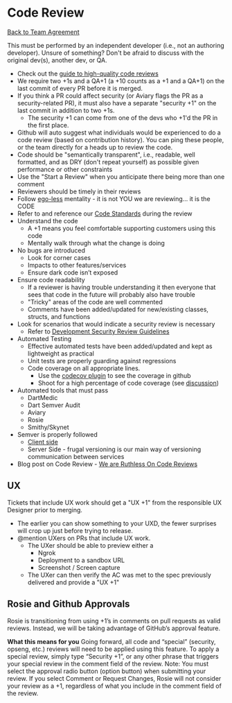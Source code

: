 Code Review
===============================
[Back to Team Agreement](README.md)

This must be performed by an independent developer (i.e., not an authoring developer). Unsure of something? Don't be afraid to discuss with the original dev(s), another dev, or QA.

* Check out the [guide to high-quality code reviews](https://docs.google.com/presentation/d/1b3oJrtdjCOyeH4N5Od0jDmEOT4449SXFiYgNoUOg2io/edit#slide=id.p)
* We require two +1s and a QA+1 (a +10 counts as a +1 and a QA+1) on the last commit of every PR before it is merged.
* If you think a PR could affect security (or Aviary flags the PR as a security-related PR), it must also have a separate "security +1" on the last commit in addition to two +1s.
   * The security +1 can come from one of the devs who +1'd the PR in the first place.
* Github will auto suggest what individuals would be experienced to do a code review (based on contribution history).  You can ping these people, or the team directly for a heads up to review the code.
* Code should be "semantically transparent", i.e., readable, well formatted, and as DRY (don't repeat yourself) as possible given performance or other constraints
* Use the "Start a Review" when you anticipate there being more than one comment
* Reviewers should be timely in their reviews 
* Follow [ego-less](https://en.wikipedia.org/wiki/Egoless_programming) mentality - it is not YOU we are reviewing… it is the CODE
* Refer to and reference our [Code Standards](CODE_STANDARDS.md) during the review
* Understand the code
   * A +1 means you feel comfortable supporting customers using this code
   * Mentally walk through what the change is doing
* No bugs are introduced
   * Look for corner cases
   * Impacts to other features/services
   * Ensure dark code isn’t exposed
* Ensure code readability
   * If a reviewer is having trouble understanding it then everyone that sees that code in the future will probably also have trouble
   * "Tricky" areas of the code are well commented
   * Comments have been added/updated for new/existing classes, structs, and functions
* Look for scenarios that would indicate a security review is necessary
   * Refer to [Development Security Review Guidelines](https://wiki.atl.workiva.net/pages/viewpage.action?spaceKey=SECURITY&title=Development+Security+Review+Guidelines)
* Automated Testing
   * Effective automated tests have been added/updated and kept as lightweight as practical
   * Unit tests are properly guarding against regressions
   * Code coverage on all appropriate lines.
      * Use the [codecov plugin](https://chrome.google.com/webstore/detail/codecov-extension/keefkhehidemnokodkdkejapdgfjmijf?hl=en-US) to see the coverage in github
      * Shoot for a high percentage of code coverage (see [discussion](https://stackoverflow.com/questions/90002/what-is-a-reasonable-code-coverage-for-unit-tests-and-why))
* Automated tools that must pass
   * DartMedic
   * Dart Semver Audit
   * Aviary
   * Rosie
   * Smithy/Skynet
* Semver is properly followed
   * [Client side](https://github.com/Workiva/ApplicationFrameworks/blob/master/WdeskVersioning.md)
   * Server Side - frugal versioning is our main way of versioning communication between services 
* Blog post on Code Review - [We are Ruthless On Code Reviews](https://w-dev-blog.appspot.com/posts/2016/03/31/we-are-ruthless-on-code-reviews/index.html)

## UX

Tickets that include UX work should get a "UX +1" from the responsible UX Designer prior to merging.

* The earlier you can show something to your UXD, the fewer surprises will crop up just before trying to release.
* @mention UXers on PRs that include UX work.
   * The UXer should be able to preview either a
      * Ngrok
      * Deployment to a sandbox URL
      * Screenshot / Screen capture
   * The UXer can then verify the AC was met to the spec previously delivered and provide a "UX +1" 

## Rosie and Github Approvals
Rosie is transitioning from using +1’s in comments on pull requests as valid reviews. Instead, we will be taking advantage of GitHub’s approval feature.

<b>What this means for you</b>
Going forward, all code and “special” (security, opseng, etc.) reviews will need to be applied using this feature. To apply a special review, simply type “Security +1”, or any other phrase that triggers your special review in the comment field of the review.
Note: You must select the approval radio button (option button) when submitting your review. If you select Comment or Request Changes, Rosie will not consider your review as a +1, regardless of what you include in the comment field of the review.
